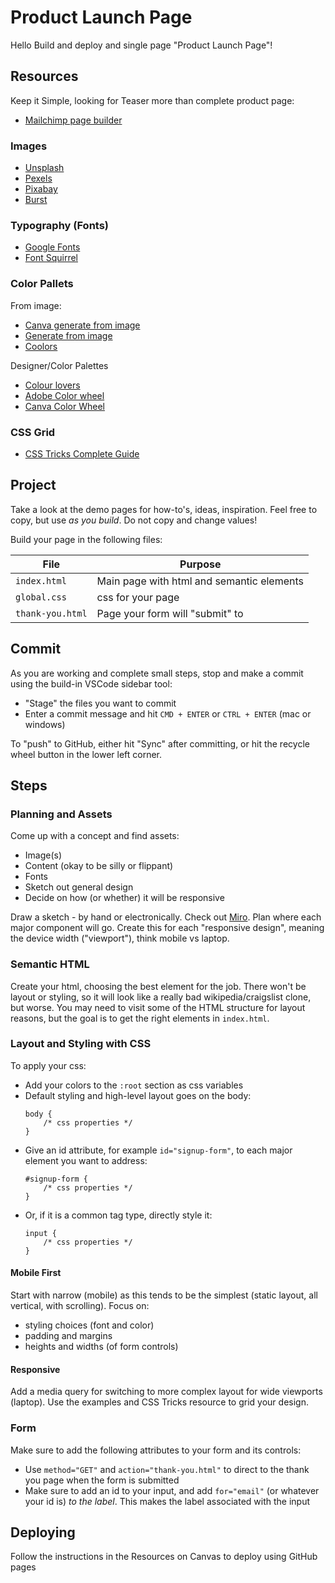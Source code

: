 Product Launch Page
===
Hello
Build and deploy and single page "Product Launch Page"!

## Resources

Keep it Simple, looking for Teaser more than complete product page:
- [Mailchimp page builder](https://mailchimp.com/features/landing-pages)

### Images

- [Unsplash](https://unsplash.com/)
- [Pexels](https://www.pexels.com/)
- [Pixabay](https://pixabay.com/)
- [Burst](https://burst.shopify.com/)

### Typography (Fonts)

- [Google Fonts](https://fonts.google.com/)
- [Font Squirrel](https://www.fontsquirrel.com/)

### Color Pallets

From image:
- [Canva generate from image](https://www.canva.com/colors/color-palette-generator/)
- [Generate from image](https://imagecolorpicker.com/)
- [Coolors](https://coolors.co/image-picker)

Designer/Color Palettes
- [Colour lovers](https://www.colourlovers.com/)
- [Adobe Color wheel](https://color.adobe.com/create/color-wheel)
- [Canva Color Wheel](https://www.canva.com/colors/color-wheel/)

### CSS Grid

- [CSS Tricks Complete Guide](https://css-tricks.com/snippets/css/complete-guide-grid/)

## Project

Take a look at the demo pages for how-to's, ideas, inspiration. Feel free to copy,
but use _as you build_. Do not copy and change values!

Build your page in the following files:

File | Purpose
---|---
`index.html` | Main page with html and semantic elements
`global.css` | css for your page
`thank-you.html` | Page your form will "submit" to

## Commit

As you are working and complete small steps, stop and make a commit using the 
build-in VSCode sidebar tool:

- "Stage" the files you want to commit
- Enter a commit message and hit `CMD + ENTER` or `CTRL + ENTER` (mac or windows)

To "push" to GitHub, either hit "Sync" after committing, or hit the recycle wheel button in the lower left corner.

## Steps

### Planning and Assets

Come up with a concept and find assets:

- Image(s)
- Content (okay to be silly or flippant)
- Fonts
- Sketch out general design
- Decide on how (or whether) it will be responsive

Draw a sketch - by hand or electronically. Check out [Miro](miro.com). Plan where each major component will go. Create this for each "responsive design", meaning the device width ("viewport"), think mobile vs laptop.

### Semantic HTML

Create your html, choosing the best element for the job. There won't be layout or styling, so it will look like a really bad wikipedia/craigslist clone, but worse. You may need to visit some of the HTML structure for layout reasons, but the goal is to get the right elements in `index.html`.

### Layout and Styling with CSS

To apply your css:
- Add your colors to the `:root` section as css variables
- Default styling and high-level layout goes on the body:
    ```
    body {
        /* css properties */
    }
    ```
- Give an id attribute, for example `id="signup-form"`, to each major element you want to address:
    ```
    #signup-form {
        /* css properties */
    }
    ```
- Or, if it is a common tag type, directly style it:
    ```
    input {
        /* css properties */
    }
    ```

#### Mobile First

Start with narrow (mobile) as this tends to be the simplest (static layout, all vertical, with scrolling). Focus on:

- styling choices (font and color)
- padding and margins
- heights and widths (of form controls)

#### Responsive

Add a media query for switching to more complex layout for wide viewports (laptop). Use the examples and CSS Tricks resource to grid your design.

### Form

Make sure to add the following attributes to your form and its controls:
- Use `method="GET"` and `action="thank-you.html"` to direct to the thank you 
page when the form is submitted
- Make sure to add an id to your input, and add `for="email"` (or whatever your id is) _to the label_. This makes the label associated with the input

## Deploying

Follow the instructions in the Resources on Canvas to deploy using GitHub pages